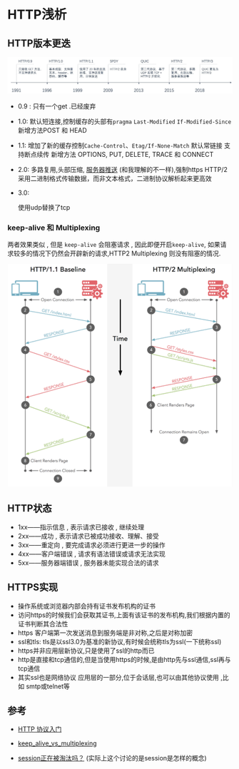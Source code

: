 # HTTP浅析

## HTTP版本更迭

![HTTP版本](../pic/HTTP_HISTORY.png)

* 0.9 :
只有一个get .已经废弃
* 1.0:
默认短连接,控制缓存的头部有`pragma` `Last-Modified` `If-Modified-Since` 新增方法POST 和 HEAD
* 1.1:
增加了新的缓存控制`Cache-Control`、`Etag/If-None-Match` 默认常链接 支持断点续传  新增方法 OPTIONS, PUT, DELETE, TRACE 和 CONNECT
* 2.0:
多路复用,头部压缩, [服务器推送](https://zhuanlan.zhihu.com/p/36222488) (和我理解的不一样),强制https  HTTP/2 采用二进制格式传输数据，而非文本格式，二进制协议解析起来更高效

* 3.0:

  使用udp替换了tcp

### keep-alive 和 Multiplexing

两者效果类似 , 但是 `keep-alive` 会阻塞请求 , 因此即便开启`keep-alive`, 如果请求较多的情况下仍然会开辟新的请求,HTTP2 Multiplexing 则没有阻塞的情况.

![对比](../pic/keep_alive_vs_multiplexing.png)

## HTTP状态

- 1xx——指示信息 , 表示请求已接收 , 继续处理
- 2xx——成功 , 表示请求已被成功接收、理解、接受
- 3xx——重定向 , 要完成请求必须进行更进一步的操作
- 4xx——客户端错误 , 请求有语法错误或请求无法实现
- 5xx——服务器端错误 , 服务器未能实现合法的请求

## HTTPS实现

- 操作系统或浏览器内部会持有证书发布机构的证书
- 访问https的时候我们会获取其证书,上面有该证书的发布机构,我们根据内置的证书判断其合法性
- https 客户端第一次发送消息到服务端是非对称,之后是对称加密
- ssl和tls: tls是以ssl3.0为基准的新协议,有时候会统称tls为ssl(一下统称ssl)
- https并非应用层新协议,只是使用了ssl的http而已
- http是直接和tcp通信的,但是当使用https的时候,是由http先与ssl通信,ssl再与tcp通信
- 其实ssl也是网络协议 应用层的一部分,位于会话层,也可以由其他协议使用 ,比如 smtp或telnet等

## 参考

* [HTTP 协议入门](http://www.ruanyifeng.com/blog/2016/08/http.html)
* [keep_alive_vs_multiplexing](https://cascadingmedia.com/insites/2015/03/http-2.html)

* [session正在被淘汰吗？](https://www.zhihu.com/question/315397046/answer/695069994) (实际上这个讨论的是session是怎样的概念)